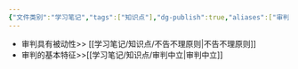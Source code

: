 ```yaml
---
{"文件类别":"学习笔记","tags":["知识点"],"dg-publish":true,"aliases":["审判"],"permalink":"/学习笔记/知识点/审判职能/","dgPassFrontmatter":true}
---
```


- 审判具有被动性>> [[学习笔记/知识点/不告不理原则\|不告不理原则]]
- 审判的基本特征>>[[学习笔记/知识点/审判中立\|审判中立]]